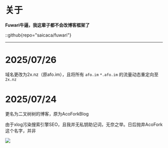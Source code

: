 # 关于

**Fuwari牛逼，我这辈子都不会改博客框架了**

::github{repo="saicaca/fuwari"}

---

# 2025/07/26

域名更改为2x.nz（原afo.im），且将所有 `afo.im`  `*.afo.im` 的流量动态重定向至 `2x.nz` 

# 2025/07/24

更名为二叉树树的博客，原为AcoForkBlog

由于xlog污染搜索引擎SEO，且我并无私钥助记词，无奈之举。日后抛弃AcoFork这个名字，并非

![](https://eo-r2.afo.im/myblog/img/bc4981b2-5343-46d6-a428-94d7ae7af4e1.webp)